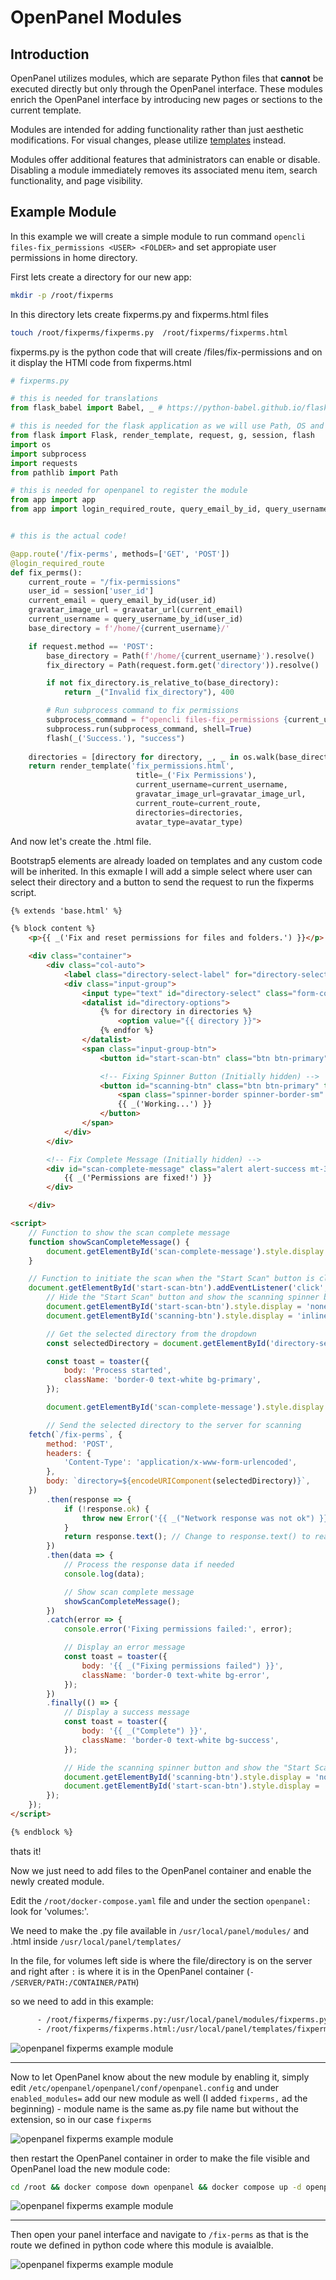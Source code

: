 # OpenPanel Modules

## Introduction

OpenPanel utilizes modules, which are separate Python files that **cannot** be executed directly but only through the OpenPanel interface. These modules enrich the OpenPanel interface by introducing new pages or sections to the current template.

Modules are intended for adding functionality rather than just aesthetic modifications. For visual changes, please utilize [templates](/templates/) instead.

Modules offer additional features that administrators can enable or disable. Disabling a module immediately removes its associated menu item, search functionality, and page visibility.


## Example Module

In this example we will create a simple module to run command `opencli files-fix_permissions <USER> <FOLDER>` and set appropiate user permissions in home directory.

First lets create a directory for our new app:

```bash
mkdir -p /root/fixperms
```

In this directory lets create fixperms.py and fixperms.html files

```bash
touch /root/fixperms/fixperms.py  /root/fixperms/fixperms.html
```

fixperms.py is the python code that will create /files/fix-permissions and on it display the HTMl code from fixperms.html


```python
# fixperms.py

# this is needed for translations
from flask_babel import Babel, _ # https://python-babel.github.io/flask-babel/

# this is needed for the flask application as we will use Path, OS and subprocess to run commands
from flask import Flask, render_template, request, g, session, flash
import os
import subprocess
import requests
from pathlib import Path

# this is needed for openpanel to register the module
from app import app
from app import login_required_route, query_email_by_id, query_username_by_id, gravatar_url, avatar_type


# this is the actual code!

@app.route('/fix-perms', methods=['GET', 'POST'])
@login_required_route
def fix_perms():
    current_route = "/fix-permissions"
    user_id = session['user_id']
    current_email = query_email_by_id(user_id)
    gravatar_image_url = gravatar_url(current_email)
    current_username = query_username_by_id(user_id)
    base_directory = f'/home/{current_username}/'

    if request.method == 'POST':
        base_directory = Path(f'/home/{current_username}').resolve()
        fix_directory = Path(request.form.get('directory')).resolve()

        if not fix_directory.is_relative_to(base_directory):
            return _("Invalid fix_directory"), 400

        # Run subprocess command to fix permissions
        subprocess_command = f"opencli files-fix_permissions {current_username} {fix_directory}"
        subprocess.run(subprocess_command, shell=True)
        flash(_('Success.'), "success")
    
    directories = [directory for directory, _, _ in os.walk(base_directory)]
    return render_template('fix_permissions.html',
                            title=_('Fix Permissions'),
                            current_username=current_username,
                            gravatar_image_url=gravatar_image_url,
                            current_route=current_route,
                            directories=directories,
                            avatar_type=avatar_type)
```


And now let's create the .html file.

Bootstrap5 elements are already loaded on templates and any custom code will be inherited. In this exmaple I will add a simple select where user can select their directory and a button to send the request to run the fixperms script.

```html
{% extends 'base.html' %}

{% block content %}
    <p>{{ _('Fix and reset permissions for files and folders.') }}</p>

    <div class="container">
        <div class="col-auto">
            <label class="directory-select-label" for="directory-select">{{ _('Choose a directory') }}</label><br>
            <div class="input-group">
                <input type="text" id="directory-select" class="form-control" list="directory-options">
                <datalist id="directory-options">
                    {% for directory in directories %}
                        <option value="{{ directory }}">
                    {% endfor %}
                </datalist>
                <span class="input-group-btn">
                    <button id="start-scan-btn" class="btn btn-primary" tabindex="-1">{{ _('Fix Permissions') }}</button>

                    <!-- Fixing Spinner Button (Initially hidden) -->
                    <button id="scanning-btn" class="btn btn-primary" tabindex="-1" type="button" style="display: none;" disabled>
                        <span class="spinner-border spinner-border-sm" role="status" aria-hidden="true"></span>
                        {{ _('Working...') }}
                    </button>
                </span>
            </div>
        </div>

        <!-- Fix Complete Message (Initially hidden) -->
        <div id="scan-complete-message" class="alert alert-success mt-3 mb-3" style="display: none;">
            {{ _('Permissions are fixed!') }}
        </div>

    </div>

<script>
    // Function to show the scan complete message
    function showScanCompleteMessage() {
        document.getElementById('scan-complete-message').style.display = 'block';
    }

    // Function to initiate the scan when the "Start Scan" button is clicked
    document.getElementById('start-scan-btn').addEventListener('click', function () {
        // Hide the "Start Scan" button and show the scanning spinner button
        document.getElementById('start-scan-btn').style.display = 'none';
        document.getElementById('scanning-btn').style.display = 'inline-block';

        // Get the selected directory from the dropdown
        const selectedDirectory = document.getElementById('directory-select').value;

        const toast = toaster({
            body: 'Process started',
            className: 'border-0 text-white bg-primary',
        });

        document.getElementById('scan-complete-message').style.display = 'none';

        // Send the selected directory to the server for scanning
    fetch(`/fix-perms`, {
        method: 'POST',
        headers: {
            'Content-Type': 'application/x-www-form-urlencoded',
        },
        body: `directory=${encodeURIComponent(selectedDirectory)}`,
    })
        .then(response => {
            if (!response.ok) {
                throw new Error('{{ _("Network response was not ok") }}');
            }
            return response.text(); // Change to response.text() to read the response body
        })
        .then(data => {
            // Process the response data if needed
            console.log(data);

            // Show scan complete message
            showScanCompleteMessage();
        })
        .catch(error => {
            console.error('Fixing permissions failed:', error);

            // Display an error message
            const toast = toaster({
                body: '{{ _("Fixing permissions failed") }}',
                className: 'border-0 text-white bg-error',
            });
        })
        .finally(() => {
            // Display a success message
            const toast = toaster({
                body: '{{ _("Complete") }}',
                className: 'border-0 text-white bg-success',
            });

            // Hide the scanning spinner button and show the "Start Scan" button
            document.getElementById('scanning-btn').style.display = 'none';
            document.getElementById('start-scan-btn').style.display = 'block';
        });
    });
</script>

{% endblock %}

```


thats it!

Now we just need to add files to the OpenPanel container and enable the newly created module.

Edit the `/root/docker-compose.yaml` file and under the section `openpanel:` look for 'volumes:'.

We need to make the .py file available in `/usr/local/panel/modules/` and .html inside `/usr/local/panel/templates/`

In the file, for volumes left side is where the file/directory is on the server and right after `:` is where it is in the OpenPanel container (`- /SERVER/PATH:/CONTAINER/PATH`) 

so we need to add in this example:

```bash
      - /root/fixperms/fixperms.py:/usr/local/panel/modules/fixperms.py
      - /root/fixperms/fixperms.html:/usr/local/panel/templates/fixperms.html
```

![openpanel fixperms example module](https://i.postimg.cc/Qt4t2z3x/2024-12-04-18-42.png)

-----

Now to let OpenPanel know about the new module by enabling it, simply edit `/etc/openpanel/openpanel/conf/openpanel.config` and under `enabled_modules=` add our new module as well (I added `fixperms,` ad the beginning) - module name is the same as.py file name but without the extension, so in our case `fixperms`

![openpanel fixperms example module](https://i.postimg.cc/SsvSTz6n/2024-12-04-18-43.png)

then restart the OpenPanel container in order to make the file visible and OpenPanel load the new module code:

```bash
cd /root && docker compose down openpanel && docker compose up -d openpanel
```

![openpanel fixperms example module](https://i.postimg.cc/mk9P7SvL/2024-12-04-18-44.png)

-----

Then open your panel interface and navigate to `/fix-perms` as that is the route we defined in python code where this module is avaialble.

![openpanel fixperms example module](https://i.postimg.cc/XqPrCzHD/2024-12-04-18-40.png)

